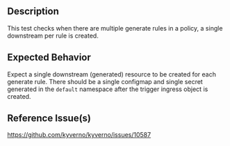 ## Description

This test checks when there are multiple generate rules in a policy, a single downstream per rule is created.

## Expected Behavior

Expect a single downstream (generated) resource to be created for each generate rule.
There should be a single configmap and single secret generated in the `default` namespace after the trigger ingress object is created.

## Reference Issue(s)

https://github.com/kyverno/kyverno/issues/10587